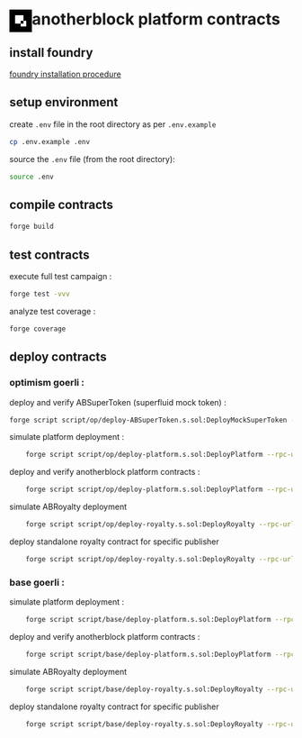 # <img src="ab-logo.png" alt="anotherblock" height="40px" align="left"> anotherblock platform contracts

## install foundry

[foundry installation procedure](https://book.getfoundry.sh/getting-started/installation)

## setup environment

create `.env` file in the root directory as per `.env.example`

```sh
cp .env.example .env
```

source the `.env` file (from the root directory):

```sh
source .env
```

## compile contracts

```sh
forge build
```

## test contracts

execute full test campaign :

```sh
forge test -vvv
```

analyze test coverage :

```sh
forge coverage
```

## deploy contracts

### optimism goerli :

deploy and verify ABSuperToken (superfluid mock token) :

```sh
forge script script/op/deploy-ABSuperToken.s.sol:DeployMockSuperToken --rpc-url optimism-goerli --broadcast --verify --etherscan-api-key ${OPTIMISM_ETHERSCAN_API_KEY}
```

simulate platform deployment :

```sh
    forge script script/op/deploy-platform.s.sol:DeployPlatform --rpc-url optimism-goerli
```

deploy and verify anotherblock platform contracts :

```sh
    forge script script/op/deploy-platform.s.sol:DeployPlatform --rpc-url optimism-goerli --broadcast --verify --etherscan-api-key ${OPTIMISM_ETHERSCAN_API_KEY}
```

simulate ABRoyalty deployment

```sh
    forge script script/op/deploy-royalty.s.sol:DeployRoyalty --rpc-url base-goerli --sig "run(address)" <publisherAddress>
```

deploy standalone royalty contract for specific publisher

```sh
    forge script script/op/deploy-royalty.s.sol:DeployRoyalty --rpc-url base-goerli --sig "run(address)" <publisherAddress> --broadcast --verify
```

### base goerli :

simulate platform deployment :

```sh
    forge script script/base/deploy-platform.s.sol:DeployPlatform --rpc-url base-goerli
```

deploy and verify anotherblock platform contracts :

```sh
    forge script script/base/deploy-platform.s.sol:DeployPlatform --rpc-url base-goerli --broadcast --verify
```

simulate ABRoyalty deployment

```sh
    forge script script/base/deploy-royalty.s.sol:DeployRoyalty --rpc-url base-goerli --sig "run(address)" <publisherAddress>
```

deploy standalone royalty contract for specific publisher

```sh
    forge script script/base/deploy-royalty.s.sol:DeployRoyalty --rpc-url base-goerli --sig "run(address)" <publisherAddress> --broadcast --verify
```
